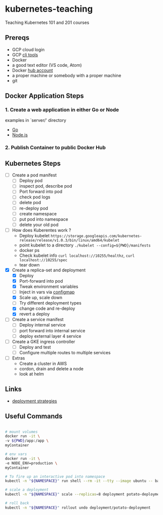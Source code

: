 # kubernetes-teaching
Teaching Kubernetes 101 and 201 courses

## Prereqs
- GCP cloud login
- GCP [cli tools](https://cloud.google.com/sdk/) 
- Docker
- a good text editor (VS code, Atom)
- Docker [hub account](https://hub.docker.com)
- a proper machine or somebody with a proper machine
- git

## Docker Application Steps

### 1. Create a web application in either Go or Node

examples in `server/' directory
- [Go](server/main.go)
- [Node.js](server/index.js)

### 2. Publish Container to public Docker Hub

## Kubernetes Steps

- [ ] Create a pod manifest
  - [ ] Deploy pod
  - [ ] inspect pod, describe pod
  - [ ] Port forward into pod
  - [ ] check pod logs
  - [ ] delete pod
  - [ ] re-deploy pod
  - [ ] create namespace
  - [ ] put pod into namespace
  - [ ] delete your old pod

- [ ] How does Kuberentes work ?
  - Deploy kubelet `https://storage.googleapis.com/kubernetes-release/release/v1.0.3/bin/linux/amd64/kubelet`
  - point kubelet to a directory `./kubelet --config=${PWD}/manifests`
  - docker ps
  - Check kubelet info `curl localhost://10255/healthz`, `curl localhost://10255/spec`
  - tear down
- [x] Create a replica-set and deployment
  - [x] Deploy
  - [x] Port-forward into pod
  - [x] Tweak environment variables
  - [ ] Inject in vars via [configmap](https://kubernetes.io/docs/tasks/configure-pod-container/configure-pod-configmap/)
  - [x] Scale up, scale down
  - [ ] Try different deployment types
  - [x] change code and re-deploy
  - [x] revert a deploy
- [ ] Create a service manifest
  - [ ] Deploy internal service
  - [ ] port forward into internal service
  - [ ] deploy external layer 4 service
- [ ] Create a GKE ingress controller
  - [ ] Deploy and test
  - [ ] Configure multiple routes to multiple services
- [ ] Extras
  - Create a cluster in AWS
  - cordon, drain and delete a node
  - look at helm


## Links
 - [deployment strategies](https://github.com/Signorini/k8s-deployment-strategies)

## Useful Commands

```bash

# mount volumes
docker run -it \
-v ${PWD}/app:/app \
myContainer

# env vars
docker run -it \
-e NODE_ENV=production \
myContainer

# To fire up an interactive pod into namespace
kubectl -n "${NAMESPACE}" run shell --rm -it --tty --image ubuntu -- bash

# scale a deployment
kubectl -n "${NAMESPACE}" scale --replicas=8 deployment potato-deployment

# roll back
kubectl -n "${NAMESPACE}" rollout undo deployment/potato-deployment

```
